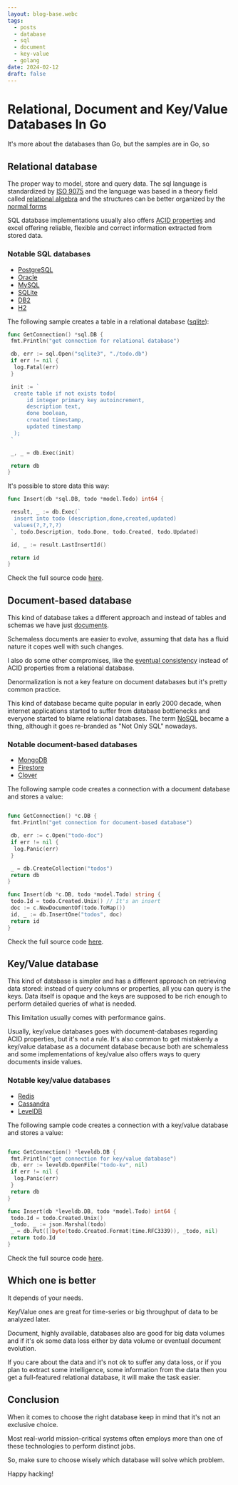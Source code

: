 ```yaml
---
layout: blog-base.webc
tags:
  - posts
  - database
  - sql
  - document
  - key-value
  - golang
date: 2024-02-12
draft: false
---
```

# Relational, Document and Key/Value Databases In Go

It's more about the databases than Go, but the samples are in Go, so

## Relational database

The proper way to model, store and query data. The sql language is standardized
by [ISO 9075][10] and the language was based in a theory field called
[relational algebra][20] and the structures can be better organized by the
[normal forms][30]

SQL database implementations usually also offers [ACID properties][40] and excel
offering reliable, flexible and correct information extracted from stored data.

### Notable SQL databases

- [PostgreSQL](https://bing.com?q=postgresql)
- [Oracle](https://bing.com?q=oracle)
- [MySQL](https://bing.com?q=mysql)
- [SQLite](https://bing.com?q=sqlite)
- [DB2](https://bing.com?q=db2)
- [H2](https://bing.com?q=h2%20database%20engine)

The following sample creates a table in a relational database ([sqlite][50]):

```go
func GetConnection() *sql.DB {
 fmt.Println("get connection for relational database")

 db, err := sql.Open("sqlite3", "./todo.db")
 if err != nil {
  log.Fatal(err)
 }

 init := `
  create table if not exists todo(
      id integer primary key autoincrement, 
      description text, 
      done boolean, 
      created timestamp, 
      updated timestamp
  );
 `

 _, _ = db.Exec(init)

 return db
}
```

It's possible to store data this way:

```go
func Insert(db *sql.DB, todo *model.Todo) int64 {

 result, _ := db.Exec(`
  insert into todo (description,done,created,updated)
  values(?,?,?,?)
 `, todo.Description, todo.Done, todo.Created, todo.Updated)

 id, _ := result.LastInsertId()

 return id
}
```

Check the full source code [here][60].

## Document-based database

This kind of database takes a different approach and instead of tables and
schemas we have just [documents][70].

Schemaless documents are easier to evolve, assuming that data has a fluid nature
it copes well with such changes.

I also do some other compromises, like the [eventual consistency][80] instead of
ACID properties from a relational database.

Denormalization is not a key feature on document databases but it's pretty
common practice.

This kind of database became quite popular in early 2000 decade, when internet
applications started to suffer from database bottlenecks and everyone started to
blame relational databases. The term [NoSQL][90] became a thing, although it
goes re-branded as "Not Only SQL" nowadays.

### Notable document-based databases

- [MongoDB](https://bing.com?q=mongodb)
- [Firestore](https://bing.com?q=firestore)
- [Clover](https://bing.com?q=clover%20document%20database)

The following sample code creates a connection with a document database and
stores a value:

```go

func GetConnection() *c.DB {
 fmt.Println("get connection for document-based database")

 db, err := c.Open("todo-doc")
 if err != nil {
  log.Panic(err)
 }

 _ = db.CreateCollection("todos")
 return db
}

func Insert(db *c.DB, todo *model.Todo) string {
 todo.Id = todo.Created.Unix() // It's an insert
 doc := c.NewDocumentOf(todo.ToMap())
 id, _ := db.InsertOne("todos", doc)
 return id
}
```

Check the full source code [here][60].

## Key/Value database

This kind of database is simpler and has a different approach on retrieving data
stored: instead of query columns or properties, all you can query is the keys.
Data itself is opaque and the keys are supposed to be rich enough to perform
detailed queries of what is needed.

This limitation usually comes with performance gains.

Usually, key/value databases goes with document-databases regarding ACID
properties, but it's not a rule. It's also common to get mistakenly a key/value
database as a document database because both are schemaless and some
implementations of key/value also offers ways to query documents inside values.

### Notable key/value databases

- [Redis](https://bing.com?q=redis)
- [Cassandra](https://bing.com?q=cassandra)
- [LevelDB](https://bing.com?q=leveldb)

The following sample code creates a connection with a key/value database and
stores a value:

```go

func GetConnection() *leveldb.DB {
 fmt.Println("get connection for key/value database")
 db, err := leveldb.OpenFile("todo-kv", nil)
 if err != nil {
  log.Panic(err)
 }
 return db
}

func Insert(db *leveldb.DB, todo *model.Todo) int64 {
 todo.Id = todo.Created.Unix()
 _todo, _ := json.Marshal(todo)
 _ = db.Put([]byte(todo.Created.Format(time.RFC3339)), _todo, nil)
 return todo.Id
}
```

Check the full source code [here][60].

## Which one is better

It depends of your needs.

Key/Value ones are great for time-series or big throughput of data to be
analyzed later.

Document, highly available, databases also are good for big data volumes and if
it's ok some data loss either by data volume or eventual document evolution.

If you care about the data and it's not ok to suffer any data loss, or if you
plan to extract some intelligence, some information from the data then you get
a full-featured relational database, it will make the task easier.

## Conclusion

When it comes to choose the right database keep in mind that it's not an
exclusive choice.

Most real-world mission-critical systems often employs more than one of these
technologies to perform distinct jobs.

So, make sure to choose wisely which database will solve which problem.

Happy hacking!

[10]: https://en.wikipedia.org/wiki/ISO/IEC_9075
[20]: https://en.wikipedia.org/wiki/Relational_algebra
[30]: https://en.wikipedia.org/wiki/Database_normalization
[40]: https://en.wikipedia.org/wiki/ACID
[50]: https://www.sqlite.org
[60]: https://github.com/sombriks/my-golang-handbook/tree/main/exercises/0013-databases
[70]: https://www.mongodb.com/docs/manual/introduction/
[80]: https://en.wikipedia.org/wiki/Eventual_consistency
[90]: https://en.wikipedia.org/wiki/NoSQL
